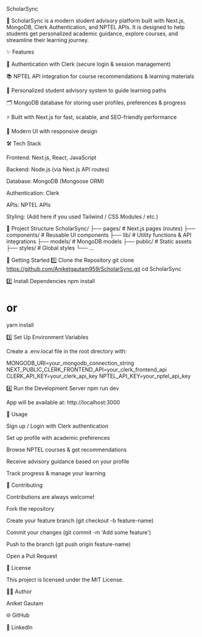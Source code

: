 ScholarSync

🚀 ScholarSync is a modern student advisory platform built with Next.js, MongoDB, Clerk Authentication, and NPTEL APIs.
It is designed to help students get personalized academic guidance, explore courses, and streamline their learning journey.

✨ Features

🔑 Authentication with Clerk
 (secure login & session management)

📚 NPTEL API integration for course recommendations & learning materials

🎯 Personalized student advisory system to guide learning paths

🗂️ MongoDB database for storing user profiles, preferences & progress

⚡ Built with Next.js for fast, scalable, and SEO-friendly performance

🎨 Modern UI with responsive design

🛠️ Tech Stack

Frontend: Next.js, React, JavaScript

Backend: Node.js (via Next.js API routes)

Database: MongoDB (Mongoose ORM)

Authentication: Clerk

APIs: NPTEL APIs

Styling: (Add here if you used Tailwind / CSS Modules / etc.)

📂 Project Structure
ScholarSync/
 ├── pages/          # Next.js pages (routes)
 ├── components/     # Reusable UI components
 ├── lib/            # Utility functions & API integrations
 ├── models/         # MongoDB models
 ├── public/         # Static assets
 ├── styles/         # Global styles
 └── ...

🚀 Getting Started
1️⃣ Clone the Repository
git clone https://github.com/Aniketgautam959/ScholarSync.git
cd ScholarSync

2️⃣ Install Dependencies
npm install
# or
yarn install

3️⃣ Set Up Environment Variables

Create a .env.local file in the root directory with:

MONGODB_URI=your_mongodb_connection_string
NEXT_PUBLIC_CLERK_FRONTEND_API=your_clerk_frontend_api
CLERK_API_KEY=your_clerk_api_key
NPTEL_API_KEY=your_nptel_api_key

4️⃣ Run the Development Server
npm run dev


App will be available at: http://localhost:3000

📖 Usage

Sign up / Login with Clerk authentication

Set up profile with academic preferences

Browse NPTEL courses & get recommendations

Receive advisory guidance based on your profile

Track progress & manage your learning

🤝 Contributing

Contributions are always welcome!

Fork the repository

Create your feature branch (git checkout -b feature-name)

Commit your changes (git commit -m 'Add some feature')

Push to the branch (git push origin feature-name)

Open a Pull Request

📜 License

This project is licensed under the MIT License.

👨‍💻 Author

Aniket Gautam

🌐 GitHub

💼 LinkedIn
